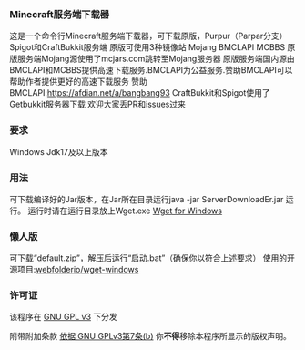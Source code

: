 ### Minecraft服务端下载器
这是一个命令行Minecraft服务端下载器，可下载原版，Purpur（Parpar分支）Spigot和CraftBukkit服务端
原版可使用3种镜像站 Mojang BMCLAPI MCBBS
原版服务端Mojang源使用了mcjars.com跳转至Mojang服务器
原版服务端国内源由BMCLAPI和MCBBS提供高速下载服务.BMCLAPI为公益服务.赞助BMCLAPI可以帮助作者提供更好的高速下载服务
赞助BMCLAPI:https://afdian.net/a/bangbang93
CraftBukkit和Spigot使用了Getbukkit服务器下载
欢迎大家丢PR和issues过来
### 要求
Windows Jdk17及以上版本
### 用法
可下载编译好的Jar版本，在Jar所在目录运行java -jar ServerDownloadEr.jar 运行。
运行时请在运行目录放上Wget.exe
[Wget for Windows](https://github.com/webfolderio/wget-windows)
### 懒人版
可下载“default.zip”，解压后运行“启动.bat”（确保你以符合上述要求）
使用的开源项目:[webfolderio/wget-windows](https://github.com/webfolderio/wget-windows)
### 许可证
该程序在 [GNU GPL v3](https://www.gnu.org/licenses/gpl-3.0.html) 下分发

附带附加条款
[依据 GNU GPLv3第7条(b)](https://github.com/7777a2333/MinecraftServerDownloader/blob/main/LICENSE#L368-L370)
你**不得**移除本程序所显示的版权声明。
